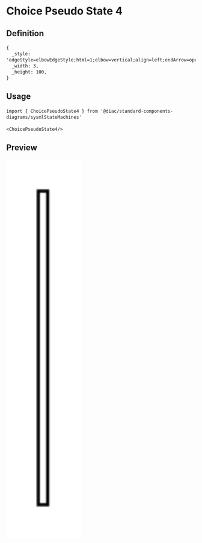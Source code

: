 # Choice Pseudo State 4

## Definition

```
{
  _style: 'edgeStyle=elbowEdgeStyle;html=1;elbow=vertical;align=left;endArrow=open;rounded=0;labelBackgroundColor=none;verticalAlign=bottom;endSize=12;',
  _width: 3,
  _height: 100,
}
```

## Usage

```
import { ChoicePseudoState4 } from '@diac/standard-components-diagrams/sysmlStateMachines'

<ChoicePseudoState4/>
```

## Preview

<img src="./choice-pseudo-state-4.png" width="200"/>
